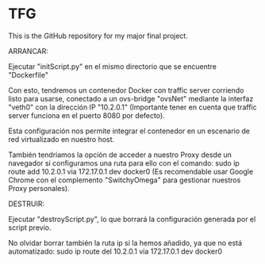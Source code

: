 # TFG
This is the GitHub repository for my major final project. 

ARRANCAR:

Ejecutar "initScript.py" en el mismo directorio que se encuentre "Dockerfile"

Con esto, tendremos un contenedor Docker con traffic server corriendo listo para usarse, conectado a un ovs-bridge "ovsNet" mediante la interfaz "veth0" con la dirección IP "10.2.0.1" (Importante tener en cuenta que traffic server funciona en el puerto 8080 por defecto).

Esta configuración nos permite integrar el contenedor en un escenario de red virtualizado en nuestro host.

También tendríamos la opción de acceder a nuestro Proxy desde un navegador si configuramos una ruta para ello con el comando:
sudo ip route add 10.2.0.1 via 172.17.0.1 dev docker0 
(Es recomendable usar Google Chrome con el complemento "SwitchyOmega" para gestionar nuestros Proxy personales).

DESTRUIR:

Ejecutar "destroyScript.py", lo que borrará la configuración generada por el script previo.

No olvidar borrar también la ruta ip si la hemos añadido, ya que no está automatizado:
sudo ip route del 10.2.0.1 via 172.17.0.1 dev docker0
